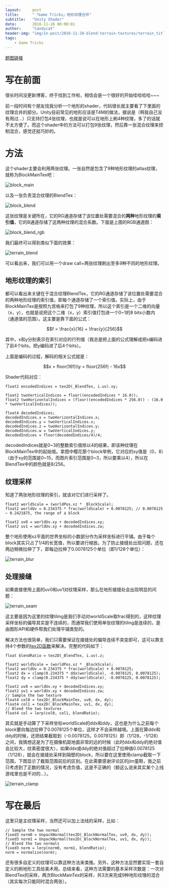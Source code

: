 ```yaml
---
layout:     post
title:      "「Game Tricks」地形纹理合并"
subtitle:   "Unity Shader"
date:       2016-11-28 00:00:01
author:     "Candycat"
header-img: "img/in-post/2016-11-28-blend-terrain-textures/terrain_title.jpg"
tags:
    - Game Tricks
---
```


[题图链接](https://forum.unity3d.com/threads/terraincomposer-to-create-aaa-realistc-terrains-released.171928/)

# 写在前面

很长时间没更新博客，终于找到工作啦，相信会是一个很好的开始哇哈哈哈~~~

前一段时间有个朋友找我分析一个地形的shader，代码很长就主要看了下里面的纹理合并的部分。Unity目前常见的地形应该是T4M的做法，据说是（啊我自己没有用过…）只支持打包4张纹理，也就是说可以在地形上刷4种纹理，多了的话就不太方便了。而这个shader中的方法可以打包9张纹理，然后靠一张混合纹理来控制混合，感觉还挺巧妙的。

# 方法

这个shader主要会利用两张纹理。一张自然是包含了9种地形纹理的atlas纹理，就称为BlockMainTex吧：

![block_main](http://candycat1992.github.io/img/in-post/2016-11-28-blend-terrain-textures/block_main.png)

以及一张负责混合纹理的BlendTex：

![block_blend](http://candycat1992.github.io/img/in-post/2016-11-28-blend-terrain-textures/block_blend.png)

这张纹理是关键所在，它的RG通道存储了该位置处需要混合的**两种**地形纹理的**索引值**，它的B通道存储了这两种纹理的混合系数。下面是上图的RGB通道图：

![block_blend_rgb](http://candycat1992.github.io/img/in-post/2016-11-28-blend-terrain-textures/block_blend_rgb.png)

我们最终可以得到类似下面的效果：

![terrain_blend](http://candycat1992.github.io/img/in-post/2016-11-28-blend-terrain-textures/terrain_blend.png)

可以看出来，我们可以用一个draw call+两张纹理刷出至多9种不同的地形纹理。

## 地形纹理的索引

都可以看出来关键在于混合纹理BlendTex，它的RG通道存储了该位置处需要混合的两种地形纹理的索引值，即每个通道存储了一个索引值。实际上，由于BlockMainTex是按照九宫格来打包了9种纹理，所以这个索引是一个二维的向量（x，y），也就是说把这个二维（x，y）索引值打包进一个0~1的8 bits小数内（通道值的范围）。这主要是靠下面的公式：

$$f = \frac{x}{16} + \frac{y}{256}$$

其中，x和y分别表示在索引对应的行列值（我总是把上面的公式理解成把x编码进了前4个bits，把y编码进了后4个bits）。

上面是编码的过程，解码的相关公式就是：

$$x = floor(16f)\\y = floor(256f) - 16x$$

Shader代码对应：

```
float2 encodedIndices = tex2D(_BlendTex, i.uv).xy;

float2 twoVerticalIndices = floor((encodedIndices * 16.0));
float2 twoHorizontalIndices = (floor((encodedIndices * 256.0)) - (16.0 * twoVerticalIndices));

float4 decodedIndices;
decodedIndices.x = twoHorizontalIndices.x;
decodedIndices.y = twoVerticalIndices.x;
decodedIndices.z = twoHorizontalIndices.y;
decodedIndices.w = twoVerticalIndices.y;
decodedIndices = floor(decodedIndices/4)/4;				
```

decodedIndices就是0~3的整数索引值除以4的结果，即该种纹理在BlockMainTex中的起始值。拿图中樱花那个block举例，它对应的xy值是（0，8）（由于xy的范围是0~15，而图片索引范围是0~3，所以要乘以4），所以在BlendTex中的颜色就是8/256。

## 纹理采样

知道了两张地形纹理的索引，就该对它们进行采样了。

```
float2 worldScale = (worldPos.xz * _BlockScale);
float2 worldUv = 0.234375 * frac(worldScale) + 0.0078125; // 0.0078125 ~ 0.2421875, the range of a block

float2 uv0 = worldUv.xy + decodedIndices.xy;
float2 uv1 = worldUv.xy + decodedIndices.zw;
```

整个地形使用xz平面的世界坐标的小数部分作为采样坐标进行平铺。由于每个block其实只占了1/4的长宽值，所以要进行缩放。为了防止接缝处出现问题，还在两边稍微拉伸了下，即每边拉伸了0.0078125个单位（即1/128个单位）：

![terrain_blur](http://candycat1992.github.io/img/in-post/2016-11-28-blend-terrain-textures/terrain_blur.png)

## 处理接缝

如果直接使用上面的uv0和uv1对纹理采样，那么在地形接缝处会出现明显的问题：

![terrain_seam](http://candycat1992.github.io/img/in-post/2016-11-28-blend-terrain-textures/terrain_seam.png)

这主要是因为这里的纹理tiling是我们手动对worldScale取frac得到的，这样纹理采样坐标的偏导其实是不连续的，而通常我们使用单张纹理的tiling是连续的，是由图形API和硬件帮我们处理平铺类型的。

解决方法也很简单，我们只需要保证在接缝处的偏导连续不突变即可，这可以靠支持4个参数的[tex2D函数](http://http.developer.nvidia.com/Cg/tex2D.html)来解决。完整的代码如下：

```
float blendRatio = tex2D(_BlendTex, i.uv).z;

float2 worldScale = (worldPos.xz * _BlockScale);
float2 worldUv = 0.234375 * frac(worldScale) + 0.0078125;
float2 dx = clamp(0.234375 * ddx(worldScale), -0.0078125, 0.0078125);
float2 dy = clamp(0.234375 * ddy(worldScale), -0.0078125, 0.0078125);

float2 uv0 = worldUv.xy + decodedIndices.xy;
float2 uv1 = worldUv.xy + decodedIndices.zw;
// Sample the two texture
float4 col0 = tex2D(_BlockMainTex, uv0, dx, dy);
float4 col1 = tex2D(_BlockMainTex, uv1, dx, dy);
// Blend the two textures
float4 col = lerp(col0, col1, blendRatio);
```

其实就是手动算了下采样坐标worldScale的ddx和ddy，这也是为什么之前每个block要向每边拉伸了0.0078125个单位，这样才不会采样越境。上面在算ddx和ddy的时候，还把结果截取到（-0.0078125，0.0078125）即（1/128，-1/128）之间，我猜想这是为了在摄像机距地面非常的远的时候（此时ddx和ddy的绝对值会比较大，纹素密度很大），如果ddx或ddy的绝对值超过了拉伸值0.0078125（1/128），就会在接缝处采样到隔壁的block，所以要在这里使用clamp截取一下范围，下图显示了截取范围前后的区别。在此需要感谢评论区的jim童鞋，我之前只考虑到了正数的情况，没有考虑负值，这是不正确的（额这么说来其实某个上线游戏里也是不对的…）。

![terrain_clamp](http://candycat1992.github.io/img/in-post/2016-11-28-blend-terrain-textures/terrain_clamp.png)

# 写在最后

这里只是主纹理采样，当然还可以加上法线的采样，比如：

```
// Sample the two normal
fixed3 norm0 = UnpackNormal(tex2D(_BlockNormalTex, uv0, dx, dy));
fixed3 norm1 = UnpackNormal(tex2D(_BlockNormalTex, uv1, dx, dy));
// Blend the two normals
fixed3 norm = lerp(norm0, norm1, blendRatio);
norm = normalize(norm);
```

还有很多自定义的纹理可以靠这种方法来类推。另外，这种方法显然要实现一套自定义的刷地形工具给美术用。总结来看，这种方法需要的基本采样次数是：一次对BlendTex的采样，两次BlockMainTex的采样，共3次来完成9种地形纹理的混合（其实每次只能同时混合两张）。





